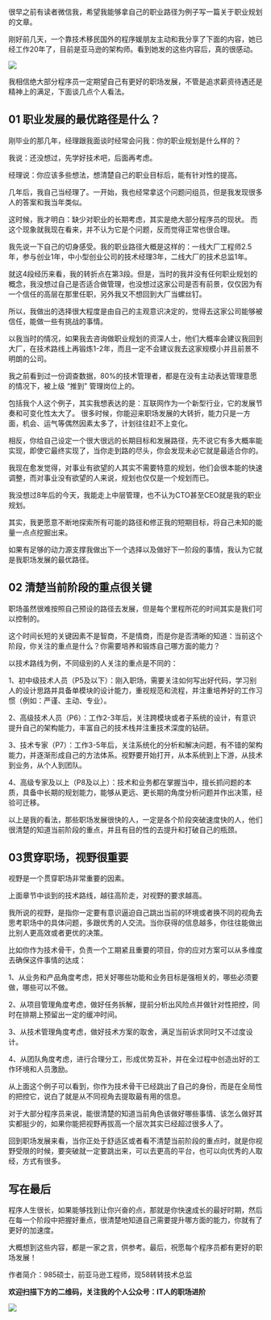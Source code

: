 很早之前有读者微信我，希望我能够拿自己的职业路径为例子写一篇关于职业规划的文章。

刚好前几天，一个靠技术移民国外的程序媛朋友主动和我分享了下面的内容，她已经工作20年了，目前是亚马逊的架构师。看到她发的这些内容后，真的很感动。

![](https://oscimg.oschina.net/oscnet/132245f3-5754-49cb-a40f-ed0395cd6c9e.jpg)

我相信绝大部分程序员一定期望自己有更好的职场发展，不管是追求薪资待遇还是精神上的满足，下面谈几点个人看法。


## **01 职业发展的最优路径是什么？**

刚毕业的那几年，经理跟我面谈时经常会问我：你的职业规划是什么样的？

我说：还没想过，先学好技术吧，后面再考虑。

经理说：你应该多些想法，想清楚自己的职业目标后，能有针对性的提高。

几年后，我自己当经理了。一开始，我也经常拿这个问题问组员，但是我发现很多人的答案和我当年类似。

这时候，我才明白：缺少对职业的长期考虑，其实是绝大部分程序员的现状。 而这个现象就我现在看来，并不认为它是个问题，反而觉得正常也很合理。

我先说一下自己的切身感受。我的职业路径大概是这样的：一线大厂工程师2.5年，参与创业1年，中小型创业公司的技术经理3年，二线大厂的技术总监1年。

就这4段经历来看，我的转折点在第3段。但是，当时的我并没有任何职业规划的概念，我没想过自己是否适合做管理，也没想过这家公司是否有前景，仅仅因为有一个信任的高层在那里任职，另外我又不想回到大厂当螺丝钉。

所以，我做出的选择很大程度是由自己的主观意识决定的，觉得去这家公司能够被信任，能做一些有挑战的事情。  

以我当时的情况，如果我去咨询做职业规划的资深人士，他们大概率会建议我回到大厂，在技术路线上再锻炼1-2年，而且一定不会建议我去这家规模小并且前景不明朗的公司。

我之前看到过一份调查数据，80%的技术管理者，都是在没有主动表达管理意愿的情况下，被上级 “推到” 管理岗位上的。

包括我个人这个例子，其实我想表达的是：互联网作为一个新型行业，它的发展节奏和可变化性太大了。 很多时候，你能迎来职场发展的大转折，能力只是一方面，机会、运气等偶然因素太多了，计划往往赶不上变化。

相反，你给自己设定一个很大很远的长期目标和发展路径，先不说它有多大概率能实现，即使它最终实现了，当你走到路的尽头，你会发现未必它就是最适合你的。

我现在愈发觉得，对事业有欲望的人其实不需要特意的规划，他们会很本能的快速调整，而对事业没有欲望的人来说，规划也仅仅是一个规划而已。

我没想过8年后的今天，我能走上中层管理，也不认为CTO甚至CEO就是我的职业规划。

其实，我更愿意不断地探索所有可能的路径和修正我的短期目标，将自己未知的能量一点点挖掘出来。

如果有足够的动力源支撑我做出下一个选择以及做好下一阶段的事情，我认为它就是我职场发展的最优路径。

## **02 清楚当前阶段的重点很关键**

职场虽然很难按照自己预设的路径去发展，但是每个里程所花的时间其实是我们可以控制的。

这个时间长短的关键因素不是智商，不是情商，而是你是否清晰的知道：当前这个阶段，你关注的重点是什么？你需要培养和锻炼自己哪方面的能力？

以技术路线为例，不同级别的人关注的重点是不同的：  

1、初中级技术人员（P5及以下）：刚入职场，需要关注如何写出好代码，学习别人的设计思路并具备单模块的设计能力，重视规范和流程，并注重培养好的工作习惯（例如：严谨、主动、专业）。

2、高级技术人员（P6）：工作2-3年后，关注跨模块或者子系统的设计，有意识提升自己的架构能力，丰富自己的技术栈并注重技术深度的钻研。  

3、技术专家（P7）：工作3-5年后，关注系统化的分析和解决问题，有不错的架构能力，并逐渐形成自己的方法体系。视野要开始打开，从本系统到上下游，从技术到业务，从个人到团队。  

4、高级专家及以上（P8及以上）：技术和业务都在掌握当中，擅长抓问题的本质，具备中长期的规划能力，能够从更远、更长期的角度分析问题并作出决策，经验可迁移。

以上是我的看法，那些职场发展很快的人，一定是各个阶段突破速度快的人，他们很清楚的知道当前阶段的重点，并且有目的性的去提升和打破自己的瓶颈。

## **03贯穿职场，视野很重要**

视野是一个贯穿职场非常重要的因素。

上面章节中谈到的技术路线，越往高阶走，对视野的要求越高。

我所说的视野，是指你一定要有意识逼迫自己跳出当前的环境或者换不同的视角去思考职场中的具体问题，多跟优秀的人交流。当你获得的信息越多，你往往能做出比别人更高效或者更优的决策。  

比如你作为技术骨干，负责一个工期紧且重要的项目，你的应对方案可以从多维度去确保这件事情的达成：

1、从业务和产品角度考虑，把关好哪些功能和业务目标是强相关的，哪些必须要做，哪些可以不做。  

2、从项目管理角度考虑，做好任务拆解，提前分析出风险点并做针对性把控，同时在排期上预留出一定的缓冲时间。

3、从技术管理角度考虑，做好技术方案的取舍，满足当前诉求同时又不过度设计。

4、从团队角度考虑，进行合理分工，形成优势互补，并在全过程中创造出好的工作环境和人员激励。

从上面这个例子可以看到，你作为技术骨干已经跳出了自己的身份，而是在全局性的把控它，说白了就是从不同视角去提取最有用的信息。

对于大部分程序员来说，能很清楚的知道当前角色该做好哪些事情、该怎么做好其实都挺少的，如果你能把视野再拔高一个层次其实已经超过很多人了。

回到职场发展来看，当你正处于舒适区或者看不清楚当前阶段的重点时，就是你视野受限的时候，要突破就一定要跳出来，可以去更高的平台，也可以向优秀的人取经，方式有很多。  

## **写在最后**

程序人生很长，如果能够找到让你兴奋的点，那就是你快速成长的最好时期，然后在每一个阶段中把握好重点，很清楚地知道自己需要提升哪方面的能力，你就有了更好的加速度。

大概想到这些内容，都是一家之言，供参考。最后，祝愿每个程序员都有更好的职场发展！


作者简介：985硕士，前亚马逊工程师，现58转转技术总监

**欢迎扫描下方的二维码，关注我的个人公众号：IT人的职场进阶**

![](https://img-blog.csdnimg.cn/20201107215432925.jpg)